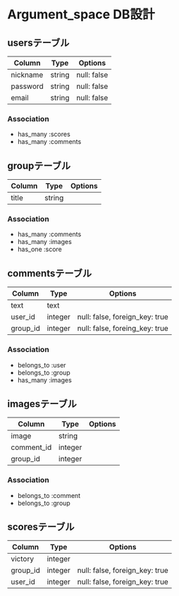 # Argument_space DB設計
## usersテーブル
|Column|Type|Options|
|------|----|-------|
|nickname|string|null: false|
|password|string|null: false|
|email|string|null: false|

### Association
- has_many :scores
- has_many :comments

## groupテーブル
|Column|Type|Options|
|------|----|-------|
|title|string||

### Association
- has_many :comments
- has_many :images
- has_one :score

## commentsテーブル
|Column|Type|Options|
|------|----|-------|
|text|text||
|user_id|integer|null: false, foreign_key: true|
|group_id|integer|null: false, foreing_key: true|

### Association
- belongs_to :user
- belongs_to :group
- has_many :images

## imagesテーブル
|Column|Type|Options|
|------|----|-------|
|image|string||
|comment_id|integer||
|group_id|integer|

### Association
- belongs_to :comment
- belongs_to :group

## scoresテーブル
|Column|Type|Options|
|------|----|-------|
|victory|integer||
|group_id|integer|null: false, foreign_key: true|
|user_id|integer|null: false, foreign_key: true|
